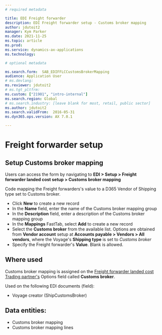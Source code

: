 ```yaml
---
# required metadata

title: EDI Freight forwarder
description: EDI Freight forwarder setup - Customs broker mapping
author: jdutoit2
manager: Kym Parker
ms.date: 2021-11-25
ms.topic: article
ms.prod: 
ms.service: dynamics-ax-applications
ms.technology: 

# optional metadata

ms.search.form:  SAB_EDIFFLCCustomsBrokerMapping
audience: Application User
# ms.devlang:
ms.reviewer: jdutoit2
# ms.tgt_pltfrm:
ms.custom: ["21901", "intro-internal"]
ms.search.region: Global
# ms.search.industry: [leave blank for most, retail, public sector]
ms.author: jdutoit2
ms.search.validFrom:  2016-05-31
ms.dyn365.ops.version: AX 7.0.1

---
```


# Freight forwarder setup
## Setup Customs broker mapping

Users can access the form by navigating to **EDI > Setup > Freight forwarder landed cost setup > Customs broker mapping**

Code mapping the Freight forwarders's value to a D365 Vendor of Shipping type set to Customs broker. <br>

- Click **New** to create a new record
-	In the **Name** field, enter the name of the Customs broker mapping group
-	In the **Description** field, enter a description of the Customs broker mapping group
-	In the **Mappings** FastTab, select **Add** to create a new record
-	Select the **Customs broker** from the available list. Options are obtained from **Vendor account** setup at **Accounts payable > Vendors > All vendors**, where the Voyage's **Shipping type** is set to _Customs broker_
-	Specify the Freight forwarder's **Value**. Blank is allowed.

## Where used
Customs broker mapping is assigned on the [Freight forwarder landed cost Trading partner's](../Trading-partner.md) Options field called **Customs broker**.

Used on the following EDI documents (field):
- Voyage creator (ShipCustomsBroker)

## Data entities:
- Customs broker mapping
- Customs broker mapping lines
